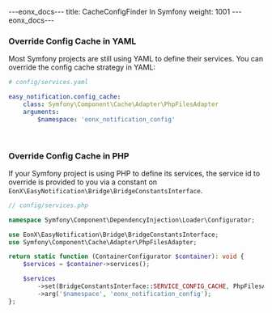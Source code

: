 ---eonx_docs---
title: CacheConfigFinder In Symfony
weight: 1001
---eonx_docs---

### Override Config Cache in YAML

Most Symfony projects are still using YAML to define their services. You can override the config cache strategy in YAML:

```yaml
# config/services.yaml

easy_notification.config_cache:
    class: Symfony\Component\Cache\Adapter\PhpFilesAdapter
    arguments:
        $namespace: 'eonx_notification_config'
```

<br>

### Override Config Cache in PHP

If your Symfony project is using PHP to define its services, the service id to override is provided to you via
a constant on `EonX\EasyNotification\Bridge\BridgeConstantsInterface`.

```php
// config/services.php

namespace Symfony\Component\DependencyInjection\Loader\Configurator;

use EonX\EasyNotification\Bridge\BridgeConstantsInterface;
use Symfony\Component\Cache\Adapter\PhpFilesAdapter;

return static function (ContainerConfigurator $container): void {
    $services = $container->services();

    $services
        ->set(BridgeConstantsInterface::SERVICE_CONFIG_CACHE, PhpFilesAdapter::class)
        ->arg('$namespace', 'eonx_notification_config');
};
```
